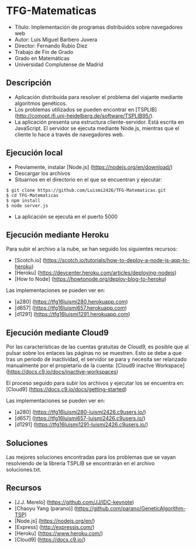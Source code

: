 # TFG-Matematicas 

- Título: Implementación de programas distribuidos sobre navegadores web 
- Autor: Luis Miguel Barbero Juvera
- Director: Fernando Rubio Diez 
- Trabajo de Fin de Grado
- Grado en Matemáticas
- Universidad Complutense de Madrid

## Descripción 

- Aplicación distribuida para resolver el problema del viajante mediante algoritmos genéticos. 
- Los problemas utilizados se pueden encontrar en [TSPLIB] (http://comopt.ifi.uni-heidelberg.de/software/TSPLIB95/). 
- La aplicación presenta una estructura cliente-servidor. Está escrita en JavaScript. El servidor se ejecuta mediante Node.js, mientras que el cliente lo hace a través de navegadores web. 

## Ejecución local 

- Previamente, instalar [Node.js] (https://nodejs.org/en/download/) 
- Descargar los archivos 
- Situarnos en el directorio en el que se encuentran y ejecutar:

``` 
$ git clone https://github.com/Luismi2426/TFG-Matematicas.git 
$ cd TFG-Matematicas 
$ npm install 
$ node server.js 
``` 
- La aplicación se ejecuta en el puerto 5000

## Ejecución mediante Heroku

Para subir el archivo a la nube, se han seguido los siguientes recursos:
- [Scotch.io] (https://scotch.io/tutorials/how-to-deploy-a-node-js-app-to-heroku)
- [Heroku] (https://devcenter.heroku.com/articles/deploying-nodejs)
- [How to Node] (https://howtonode.org/deploy-blog-to-heroku)

Las implementaciones se pueden ver en:
- [a280] (https://tfg16luismi280.herokuapp.com)
- [d657] (https://tfg16luismi657.herokuapp.com)
- [d1291] (https://tfg16luismi1291.herokuapp.com)

## Ejecución mediante Cloud9

Por las características de las cuentas gratuitas de Cloud9, es posible que al pulsar sobre los enlaces las páginas no se muestren. Esto se debe a que tras un periodo de inactividad, el servidor se para y necesita ser relanzado manualmente por el propietario de la cuenta: [Cloud9 inactve Workspace] (https://docs.c9.io/docs/inactive-workspaces)

El proceso seguido para subir los archivos y ejecutar los se encuentra en: [Cloud9] (https://docs.c9.io/docs/getting-started)

Las implementaciones se pueden ver en:
- [a280] (https://tfg16luismi280-luismi2426.c9users.io/)
- [d657] (https://tfg16luismi657-luismi2426.c9users.io/)
- [d1291] (https://tfg16luismi1291-luismi2426.c9users.io/)

## Soluciones

Las mejores soluciones encontradas para los problemas que se vayan resolviendo de la librería TSPLIB se encontrarán en el archivo soluciones.txt.

## Recursos

- [J.J. Merelo] (https://github.com/JJ/IDC-keynote)
- [Chaoyu Yang (parano)] (https://github.com/parano/GeneticAlgorithm-TSP)
- [Node.js] (https://nodejs.org/en/)
- [Express] (http://expressjs.com/)
- [Heroku] (https://www.heroku.com/)
- [Cloud9] (https://docs.c9.io/)
